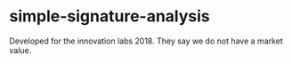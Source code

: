 # simple-signature-analysis
Developed for the innovation labs 2018. They say we do not have a market
value.
